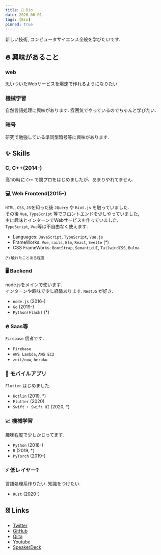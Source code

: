 ```yaml
---
title: 👀 Bio
date: 2020-06-01
tags: [Bio]
pinned: true
---
```


新しい技術, コンピュータサイエンス全般を学びたいです.

## 🔥 興味があること
### web
思いついたWebサービスを爆速で作れるようになりたい.  

### 機械学習
自然言語処理に興味があります. 雰囲気でやっているのでちゃんと学びたい.

### 暗号
研究で勉強している準同型暗号等に興味があります.

## ✨ Skills
### C, C++(2014-)
高1の時に `C++` で競プロをはじめましたが、あまりやれてません.

### 💻 Web Frontend(2015-)
`HTML`, `CSS`, `JS`を知った後 `JQuery` や `Riot.js` を触っていました.  
その後 `Vue`, `TypeScript` 等でフロントエンドを少しやっていました,  
主に趣味とインターンでWebサービスを作っていました.   
`TypeScript`, `Vue`等は不自由なく使えます.

- Languages: `JavaScript`, `TypeScript`, `Vue.js`
- FrameWorks: `Vue`, `rails`, `Elm`, `React`, `Svelte` (*)
- CSS FrameWorks: `BootStrap`, `SemanticUI`, `TailwindCSS`, `Bulma`

<small>(*) 触れたことある程度</small>

### 🖥 Backend
node.jsをメインで使います.  
インターンや趣味で少し経験あります. `NestJS` が好き.
- `node.js` (2016-)
- `Go` (2019-)
- `Python(Flask)` (*)

### 🔥 Saas等
`Firebase` 信者です.  

- `Firebase`
- `AWS Lambda`, `AWS EC2`
- `zeit/now`, `heroku`

### 📱 モバイルアプリ
`Flutter` はじめました.

- `Kotlin` (2019, *)
- `Flutter` (2020)
- `Swift + Swift UI` (2020, *)

### 📈 機械学習
趣味程度で少しかじってます.

- `Python` (2018-)
- `R` (2019, *)
- `PyTorch` (2019-)

### ⚡ 低レイヤー?
言語処理系作りたい. 知識をつけたい.

- `Rust` (2020-)

## ⛓ Links
- [Twitter](https://twitter.com/wakame_tech)
- [GitHub](https://github.com/wakame-tech)
- [Qiita](https://qiita.com/wakame_tech)
- [Youtube](https://www.youtube.com/channel/UCbf9D2dmBSAZeoxOGM69XPA?view_as=subscriber)
- [SpeakerDeck](https://speakerdeck.com/wakame_tech)